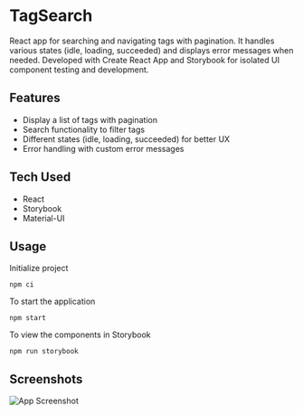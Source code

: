 
# TagSearch

React app for searching and navigating tags with pagination. It handles various states (idle, loading, succeeded) and displays error messages when needed. Developed with Create React App and Storybook for isolated UI component testing and development.


## Features

- Display a list of tags with pagination
- Search functionality to filter tags
- Different states (idle, loading, succeeded) for better UX
- Error handling with custom error messages


## Tech Used
- React
- Storybook
- Material-UI

## Usage

Initialize project
```shell
npm ci
```

To start the application

```shell
npm start
```
 To view the components in Storybook
 ```shell
npm run storybook
```
## Screenshots

![App Screenshot](https://github.com/apekul/tagBrowser/assets/22819317/b6bb3c92-6030-4ba9-98c0-8048ebd3cb94)

